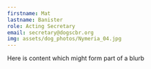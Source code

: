 ```yaml
---
firstname: Mat
lastname: Banister
role: Acting Secretary
email: secretary@dogscbr.org
img: assets/dog_photos/Nymeria_04.jpg
---
```

Here is content which might form part of a blurb